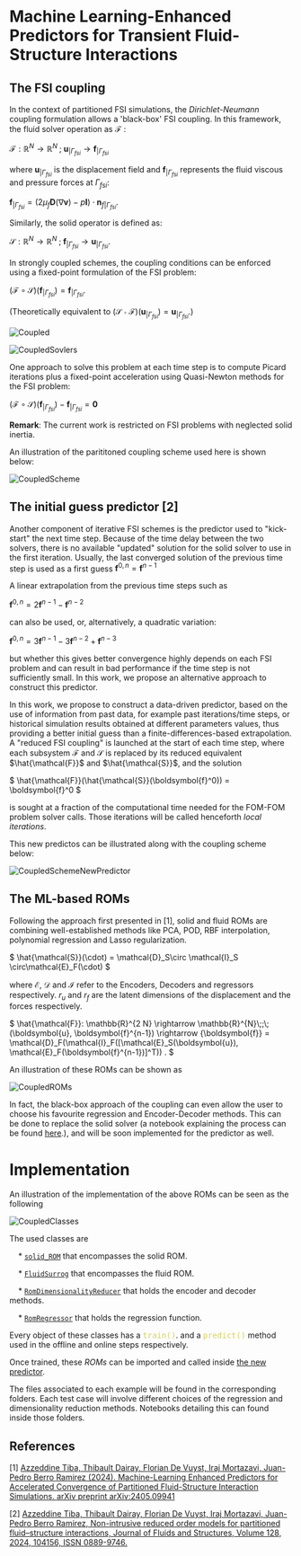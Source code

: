 # Machine Learning-Enhanced Predictors for Transient Fluid-Structure Interactions

## The FSI coupling

In the context of partitioned FSI simulations, the *Dirichlet-Neumann* coupling formulation allows a 'black-box' FSI coupling. In this framework, the fluid solver operation as $`\mathcal{F}`$ :

$`
  \mathcal{F} : \mathbb{R}^N \rightarrow \mathbb{R}^N\;;\; \boldsymbol{u}_{|\Gamma_{fsi}} \rightarrow \boldsymbol{f}_{|\Gamma_{fsi}}
`$

where $`\boldsymbol{u}_{|\Gamma_{fsi}}`$ is the displacement field and $`\boldsymbol{f}_{|\Gamma_{fsi}}`$ represents the fluid viscous and pressure forces at $`\Gamma_{fsi}`$:

$`
  \boldsymbol{f}_{|\Gamma_{fsi}} = (2 \mu_f  \boldsymbol{D}(\nabla\boldsymbol{v}) - p \boldsymbol{I} ) \cdot \boldsymbol{n}_{f|\Gamma_{fsi}}.
`$

Similarly, the solid operator is defined as:

$`
\mathcal{S} : \mathbb{R}^N \rightarrow \mathbb{R}^N\;;\; \boldsymbol{f}_{|\Gamma_{fsi}} \rightarrow \boldsymbol{u}_{|\Gamma_{fsi}}  .
`$

In strongly coupled schemes, the coupling conditions can be enforced  using a fixed-point formulation of the FSI problem:

$`
(\mathcal{F} \circ \mathcal{S})(\boldsymbol{f}_{|\Gamma_{fsi}}) = \boldsymbol{f}_{|\Gamma_{fsi}}.
`$

(Theoretically equivalent to $`(\mathcal{S} \circ \mathcal{F})(\boldsymbol{u}_{|\Gamma_{fsi}}) = \boldsymbol{u}_{|\Gamma_{fsi}}`$.)

![Coupled](../figs/Coupled.png "Coupled")

![CoupledSovlers](../figs/CoupledSolvers.png "Coupled Solvers")


One approach to solve this problem  at each time step is to compute Picard iterations plus a fixed-point acceleration using Quasi-Newton methods for the FSI problem:

$`
    (\mathcal{F} \circ \mathcal{S})(\boldsymbol{f}_{|\Gamma_{fsi}}) - \boldsymbol{f}_{|\Gamma_{fsi}} = \boldsymbol{0}
`$

**Remark**: The current work is restricted on FSI problems with neglected solid inertia.

An illustration of the parititoned coupling scheme used here is shown below:

![CoupledScheme](../figs/Scheme.png "Coupled Scheme")

## The initial guess predictor [2]

Another component of iterative FSI schemes is the predictor used to "kick-start" the next time step. Because of the time delay between the two solvers, there is no available "updated" solution for the solid solver to use in the first iteration. Usually, the last converged solution of the previous time step is used as a first guess
$`
    \boldsymbol{f}^{0, n} = \boldsymbol{f}^{n-1}
`$

A linear extrapolation from the previous time steps such as

$`
\boldsymbol{f}^{0, n} = 2\boldsymbol{f}^{n-1} - \boldsymbol{f}^{n-2}
`$

can also be used, or, alternatively, a quadratic variation:

$`
    \boldsymbol{f}^{0, n} = 3\boldsymbol{f}^{n-1} - 3\boldsymbol{f}^{n-2} + \boldsymbol{f}^{n-3}
`$

but whether this gives better convergence highly depends on each FSI problem and can result in bad performance if the time step is not sufficiently small. In this work, we propose an alternative approach to construct this predictor.

In this work, we propose to construct a data-driven predictor, based on the use of information from past data, for example past iterations/time steps, or historical simulation results obtained at different parameters values, thus providing a better initial guess than a finite-differences-based extrapolation.
A "reduced FSI coupling" is launched at the start of each time step, where each subsystem $`\mathcal{F}`$ and $`\mathcal{S}`$ is replaced by its reduced equivalent $`\hat{\mathcal{F}}`$ and $`\hat{\mathcal{S}}`$, and the solution

$`
    \hat{\mathcal{F}}(\hat{\mathcal{S}}(\boldsymbol{f}^0)) = \boldsymbol{f}^0
`$

is sought at a fraction of the computational time needed for the FOM-FOM problem solver calls. Those iterations will be called henceforth *local iterations*.

This new predictos can be illustrated along with the coupling scheme below:

![CoupledSchemeNewPredictor](../figs/CoupledNewPredictor.png "Coupled Scheme with predictor")


## The ML-based ROMs
Following the approach first presented in [1], solid and fluid ROMs are combining well-established methods like PCA, POD, RBF interpolation, polynomial regression and Lasso regularization.

$`
\hat{\mathcal{S}}(\cdot) = \mathcal{D}_S\circ \mathcal{I}_S \circ\mathcal{E}_F(\cdot)
`$

where $\mathcal{E}$, $\mathcal{D}$ and $\mathcal{I}$ refer to the Encoders, Decoders and regressors respectively. $r_u$ and $r_f$ are the latent dimensions of the displacement and the forces respectively.

$`
\hat{\mathcal{F}}: \mathbb{R}^{2 N} \rightarrow \mathbb{R}^{N}\;;\; (\boldsymbol{u}, \boldsymbol{f}^{n-1}) \rightarrow {\boldsymbol{f}} = \mathcal{D}_F(\mathcal{I}_F([\mathcal{E}_S(\boldsymbol{u}), \mathcal{E}_F(\boldsymbol{f}^{n-1})]^T)) .
`$

An illustration of these ROMs can be shown as

![CoupledROMs](../figs/CoupledROMs.png "Coupled ROMs")

In fact, the black-box approach of the coupling can even allow the user to choose his favourite regression and Encoder-Decoder methods. This can be done to replace the solid solver (a notebook explaining the process can be found [here](https://github.com/FsiROM/SIMWorkshop/blob/main/FsiROM.ipynb).), and will be soon implemented for the predictor as well.

# Implementation

An illustration of the implementation of the above ROMs can be seen as the following

![CoupledClasses](../figs/CoupledClasses.png "Coupled Classes")

The used classes are

&nbsp;&nbsp;&nbsp;&nbsp;* [`solid_ROM`](https://github.com/azzeddinetiba/ROM_AM/blob/main/rom_am/solid_rom.py) that encompasses the solid ROM.

&nbsp;&nbsp;&nbsp;&nbsp;* [`FluidSurrog`](https://github.com/azzeddinetiba/ROM_AM/blob/main/rom_am/fluid_surrogate.py) that encompasses the fluid ROM.

&nbsp;&nbsp;&nbsp;&nbsp;* [`RomDimensionalityReducer`](https://github.com/azzeddinetiba/ROM_AM/blob/main/rom_am/dimreducers/rom_DimensionalityReducer.py) that holds the encoder and decoder methods.

&nbsp;&nbsp;&nbsp;&nbsp;* [`RomRegressor`](https://github.com/azzeddinetiba/ROM_AM/blob/main/rom_am/regressors/rom_regressor.py) that holds the regression function.

Every object of these classes has a <tt><span style="color:#d6d159">train()</span></tt>.
 and a <tt><span style="color:#d6d159">predict()</span></tt> method used in the offline and online steps respectively.

Once trained, these *ROMs* can be imported and called inside [the new predictor](https://github.com/FsiROM/Kratos/blob/feature-CoSim-RomFom/applications/CoSimulationApplication/python_scripts/predictors/surrogateBased.py).


The files associated to each example will be found in the corresponding folders. Each test case will involve different choices of the regression and dimensionality reduction methods. Notebooks detailing this can found inside those folders.

## References

[1] [Azzeddine Tiba, Thibault Dairay, Florian De Vuyst, Iraj Mortazavi, Juan-Pedro Berro Ramirez (2024). Machine-Learning Enhanced Predictors for Accelerated Convergence of Partitioned Fluid-Structure Interaction Simulations. arXiv preprint arXiv:2405.09941](https://doi.org/10.48550/arXiv.2405.09941)

[2] [Azzeddine Tiba, Thibault Dairay, Florian De Vuyst, Iraj Mortazavi, Juan-Pedro Berro Ramirez, Non-intrusive reduced order models for partitioned fluid–structure interactions, Journal of Fluids and Structures, Volume 128, 2024, 104156, ISSN 0889-9746.](https://doi.org/10.1016/j.jfluidstructs.2024.104156)
